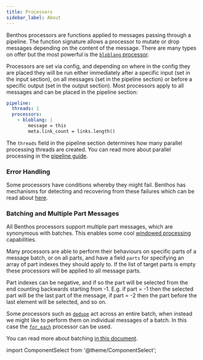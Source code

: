 ```yaml
---
title: Processors
sidebar_label: About
---
```


Benthos processors are functions applied to messages passing through a pipeline. The function signature allows a processor to mutate or drop messages depending on the content of the message. There are many types on offer but the most powerful is the [`bloblang` processor][processor.bloblang].

Processors are set via config, and depending on where in the config they are placed they will be run either immediately after a specific input (set in the input section), on all messages (set in the pipeline section) or before a specific output (set in the output section). Most processors apply to all messages and can be placed in the pipeline section:

```yaml
pipeline:
  threads: 1
  processors:
    - bloblang: |
        message = this
        meta.link_count = links.length()
```

The `threads` field in the pipeline section determines how many parallel processing threads are created. You can read more about parallel processing in the [pipeline guide][pipelines].

### Error Handling

Some processors have conditions whereby they might fail. Benthos has mechanisms for detecting and recovering from these failures which can be read about [here][error_handling].

### Batching and Multiple Part Messages

All Benthos processors support multiple part messages, which are synonymous with batches. This enables some cool [windowed processing][windowed_processing] capabilities.

Many processors are able to perform their behaviours on specific parts of a message batch, or on all parts, and have a field `parts` for specifying an array of part indexes they should apply to. If the list of target parts is empty these processors will be applied to all message parts.

Part indexes can be negative, and if so the part will be selected from the end counting backwards starting from -1. E.g. if part = -1 then the selected part will be the last part of the message, if part = -2 then the part before the last element will be selected, and so on.

Some processors such as [`dedupe`][processor.dedupe] act across an entire batch, when instead we might like to perform them on individual messages of a batch. In this case the [`for_each`][processor.for_each] processor can be used.

You can read more about batching [in this document][batching].

import ComponentSelect from '@theme/ComponentSelect';

<ComponentSelect type="processors"></ComponentSelect>

[error_handling]: /docs/configuration/error_handling
[batching]: /docs/configuration/batching
[windowed_processing]: /docs/configuration/windowed_processing
[pipelines]: /docs/configuration/processing_pipelines
[processor.bloblang]: /docs/components/processors/bloblang
[processor.split]: /docs/components/processors/split
[processor.dedupe]: /docs/components/processors/dedupe
[processor.for_each]: /docs/components/processors/for_each
